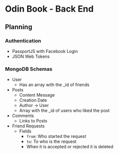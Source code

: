 # Odin Book - Back End

## Planning

### Authentication

- PassportJS with Facebook Login
- JSON Web Tokens

### MongoDB Schemas

- User
  - Has an array with the \_id of friends
- Posts
  - Content Message
  - Creation Date
  - Author -> User
  - Array with the \_id of users who liked the post
- Comments
  - Links to Posts
- Friend Requests
  - Fields
    - `from`: Who started the request
    - `to`: To who is the request
    - When it is accepted or rejected it is deleted
